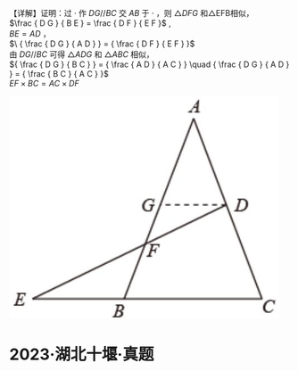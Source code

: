 【详解】证明：过 $\cdot$ 作 $D G / / B C$ 交 $A B$ 于 $\cdot$ ，则 ${ \triangle } D F G$ 和△EFB相似，  
$\frac { D G } { B E } = \frac { D F } { E F }$ ,  
$B E = A D$ ，  
$\ { \frac { D G } { A D } } = { \frac { D F } { E F } }$   
由 $D G / / B C$ 可得 $\triangle A D G$ 和 ${ \triangle A B C }$ 相似，  
${ \frac { D G } { B C } } = { \frac { A D } { A C } } \quad { \frac { D G } { A D } } = { \frac { B C } { A C } }$   
$E F \times B C = A C \times D F$

![](<../../qs_image_DB/专题1-2_一文吃透相似三角形12个模型·共14类题型（解析版）/e787b36f562d3c32605de52fd8af28908405b8529648497e832a7817bda7de66.jpg>)

# 2023·湖北十堰·真题
